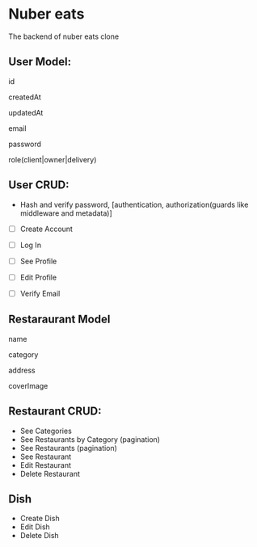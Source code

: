 # Nuber eats

The backend of nuber eats clone

## User Model:

id

createdAt

updatedAt

email

password

role(client|owner|delivery)

## User CRUD:

- Hash and verify password, [authentication, authorization(guards like middleware and metadata)]

-[ ] Create Account

-[ ] Log In

-[ ] See Profile

-[ ] Edit Profile

-[ ] Verify Email

## Restaraurant Model

name

category

address

coverImage

## Restaurant CRUD:

- See Categories
- See Restaurants by Category (pagination)
- See Restaurants (pagination)
- See Restaurant
- Edit Restaurant
- Delete Restaurant

## Dish

- Create Dish
- Edit Dish
- Delete Dish
